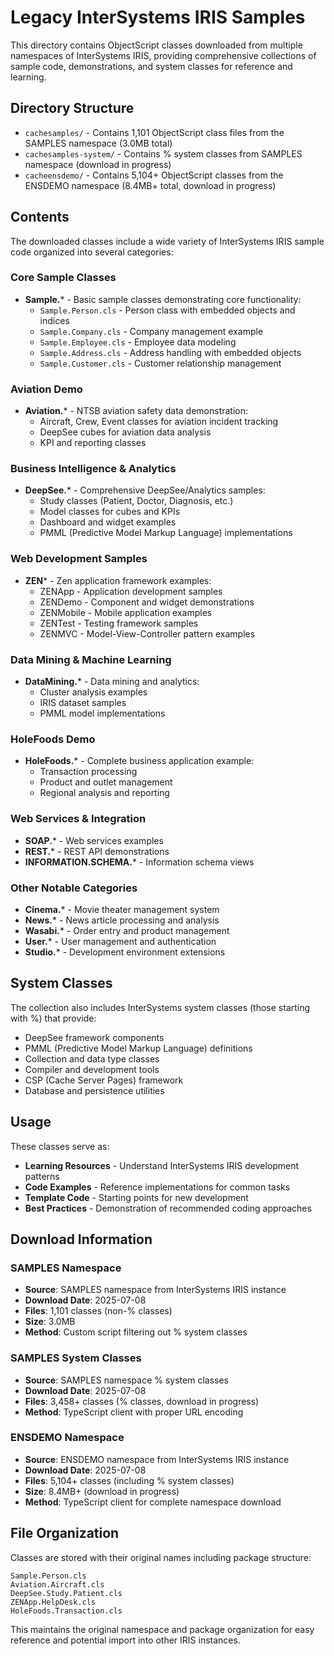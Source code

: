 # Legacy InterSystems IRIS Samples

This directory contains ObjectScript classes downloaded from multiple namespaces of InterSystems IRIS, providing comprehensive collections of sample code, demonstrations, and system classes for reference and learning.

## Directory Structure

- `cachesamples/` - Contains 1,101 ObjectScript class files from the SAMPLES namespace (3.0MB total)
- `cachesamples-system/` - Contains % system classes from SAMPLES namespace (download in progress)
- `cacheensdemo/` - Contains 5,104+ ObjectScript classes from the ENSDEMO namespace (8.4MB+ total, download in progress)

## Contents

The downloaded classes include a wide variety of InterSystems IRIS sample code organized into several categories:

### Core Sample Classes
- **Sample.*** - Basic sample classes demonstrating core functionality:
  - `Sample.Person.cls` - Person class with embedded objects and indices
  - `Sample.Company.cls` - Company management example
  - `Sample.Employee.cls` - Employee data modeling
  - `Sample.Address.cls` - Address handling with embedded objects
  - `Sample.Customer.cls` - Customer relationship management

### Aviation Demo
- **Aviation.*** - NTSB aviation safety data demonstration:
  - Aircraft, Crew, Event classes for aviation incident tracking
  - DeepSee cubes for aviation data analysis
  - KPI and reporting classes

### Business Intelligence & Analytics
- **DeepSee.*** - Comprehensive DeepSee/Analytics samples:
  - Study classes (Patient, Doctor, Diagnosis, etc.)
  - Model classes for cubes and KPIs
  - Dashboard and widget examples
  - PMML (Predictive Model Markup Language) implementations

### Web Development Samples
- **ZEN*** - Zen application framework examples:
  - ZENApp - Application development samples
  - ZENDemo - Component and widget demonstrations
  - ZENMobile - Mobile application examples
  - ZENTest - Testing framework samples
  - ZENMVC - Model-View-Controller pattern examples

### Data Mining & Machine Learning
- **DataMining.*** - Data mining and analytics:
  - Cluster analysis examples
  - IRIS dataset samples
  - PMML model implementations

### HoleFoods Demo
- **HoleFoods.*** - Complete business application example:
  - Transaction processing
  - Product and outlet management
  - Regional analysis and reporting

### Web Services & Integration
- **SOAP.*** - Web services examples
- **REST.*** - REST API demonstrations
- **INFORMATION.SCHEMA.*** - Information schema views

### Other Notable Categories
- **Cinema.*** - Movie theater management system
- **News.*** - News article processing and analysis
- **Wasabi.*** - Order entry and product management
- **User.*** - User management and authentication
- **Studio.*** - Development environment extensions

## System Classes

The collection also includes InterSystems system classes (those starting with %) that provide:
- DeepSee framework components
- PMML (Predictive Model Markup Language) definitions
- Collection and data type classes
- Compiler and development tools
- CSP (Cache Server Pages) framework
- Database and persistence utilities

## Usage

These classes serve as:
- **Learning Resources** - Understand InterSystems IRIS development patterns
- **Code Examples** - Reference implementations for common tasks
- **Template Code** - Starting points for new development
- **Best Practices** - Demonstration of recommended coding approaches

## Download Information

### SAMPLES Namespace
- **Source**: SAMPLES namespace from InterSystems IRIS instance
- **Download Date**: 2025-07-08
- **Files**: 1,101 classes (non-% classes)
- **Size**: 3.0MB
- **Method**: Custom script filtering out % system classes

### SAMPLES System Classes
- **Source**: SAMPLES namespace % system classes
- **Download Date**: 2025-07-08
- **Files**: 3,458+ classes (% classes, download in progress)
- **Method**: TypeScript client with proper URL encoding

### ENSDEMO Namespace
- **Source**: ENSDEMO namespace from InterSystems IRIS instance  
- **Download Date**: 2025-07-08
- **Files**: 5,104+ classes (including % system classes)
- **Size**: 8.4MB+ (download in progress)
- **Method**: TypeScript client for complete namespace download

## File Organization

Classes are stored with their original names including package structure:
```
Sample.Person.cls
Aviation.Aircraft.cls
DeepSee.Study.Patient.cls
ZENApp.HelpDesk.cls
HoleFoods.Transaction.cls
```

This maintains the original namespace and package organization for easy reference and potential import into other IRIS instances.